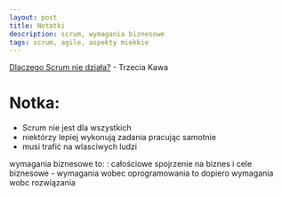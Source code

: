```yaml
---
layout: post
title: Notatki
description: scrum, wymagania biznesowe
tags: scrum, agile, aspekty miekkie
---
```




[Dlaczego Scrum nie działa?](http://www.trzeciakawa.pl/?p=1179) - Trzecia Kawa

Notka:
======

- Scrum nie jest dla wszystkich
- niektórzy lepiej wykonują zadania pracując samotnie
- musi trafić na wlasciwych ludzi


wymagania biznesowe to:
: całościowe spojrzenie na biznes i cele biznesowe -
wymagania wobec oprogramowania to dopiero wymagania wobc rozwiązania